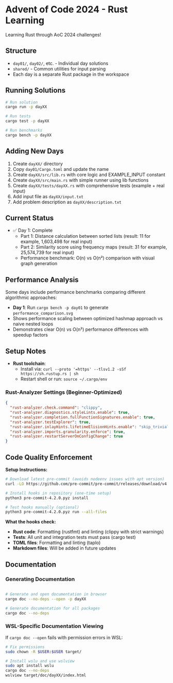 # Advent of Code 2024 - Rust Learning

Learning Rust through AoC 2024 challenges!

## Structure

- `day01/`, `day02/`, etc. - Individual day solutions
- `shared/` - Common utilities for input parsing
- Each day is a separate Rust package in the workspace

## Running Solutions

```bash
# Run solution
cargo run -p dayXX

# Run tests
cargo test -p dayXX

# Run benchmarks
cargo bench -p dayXX
```

## Adding New Days

1. Create `dayXX/` directory
2. Copy `day01/Cargo.toml` and update the name
3. Create `dayXX/src/lib.rs` with core logic and EXAMPLE_INPUT constant
4. Create `dayXX/src/main.rs` with simple runner using lib functions
5. Create `dayXX/tests/dayXX.rs` with comprehensive tests (example + real input)
6. Add input file as `dayXX/input.txt`
7. Add problem description as `dayXX/description.txt`

## Current Status

- ✅ Day 1: Complete
  - Part 1: Distance calculation between sorted lists
    (result: 11 for example, 1,603,498 for real input)
  - Part 2: Similarity score using frequency maps
    (result: 31 for example, 25,574,739 for real input)
  - Performance benchmark: O(n) vs O(n²) comparison with visual graph generation

## Performance Analysis

Some days include performance benchmarks comparing different algorithmic approaches:

- **Day 1**: Run `cargo bench -p day01` to generate `performance_comparison.svg`
- Shows performance scaling between optimized hashmap approach vs naive nested loops
- Demonstrates clear O(n) vs O(n²) performance differences with speedup factors

## Setup Notes

- **Rust toolchain**:
  - Install via: `curl --proto '=https' --tlsv1.2 -sSf https://sh.rustup.rs | sh`
  - Restart shell or run: `source ~/.cargo/env`

### Rust-Analyzer Settings (Beginner-Optimized)

```json
{
  "rust-analyzer.check.command": "clippy",
  "rust-analyzer.diagnostics.styleLints.enable": true,
  "rust-analyzer.completion.fullFunctionSignatures.enable": true,
  "rust-analyzer.testExplorer": true,
  "rust-analyzer.inlayHints.lifetimeElisionHints.enable": "skip_trivial",
  "rust-analyzer.imports.granularity.enforce": true,
  "rust-analyzer.restartServerOnConfigChange": true
}
```

## Code Quality Enforcement

**Setup Instructions:**

```bash
# Download latest pre-commit (avoids nodeenv issues with apt version)
curl -LO https://github.com/pre-commit/pre-commit/releases/download/v4.2.0/pre-commit-4.2.0.pyz

# Install hooks in repository (one-time setup)
python3 pre-commit-4.2.0.pyz install

# Test hooks manually (optional)
python3 pre-commit-4.2.0.pyz run --all-files
```

**What the hooks check:**

- **Rust code**: Formatting (rustfmt) and linting (clippy with strict warnings)
- **Tests**: All unit and integration tests must pass (cargo test)
- **TOML files**: Formatting and linting (taplo)
- **Markdown files**: Will be added in future updates

## Documentation

### Generating Documentation

```bash

# Generate and open documentation in browser
cargo doc --no-deps --open -p dayXX

# Generate documentation for all packages
cargo doc --no-deps
```

### WSL-Specific Documentation Viewing

If `cargo doc --open` fails with permission errors in WSL:

```bash
# Fix permissions
sudo chown -R $USER:$USER target/

# Install wslu and use wslview
sudo apt install wslu
cargo doc --no-deps
wslview target/doc/dayXX/index.html
```
